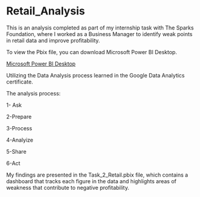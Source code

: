 # Retail_Analysis
This is an analysis completed as part of my internship task with The Sparks Foundation, where I worked as a Business Manager to identify weak points in retail data and improve profitability.

To view the Pbix file, you can download Microsoft Power BI Desktop.

[Microsoft Power BI Desktop](https://aka.ms/pbidesktopstore)

Utilizing the Data Analysis process learned in the Google Data Analytics certificate.

The analysis process:

1- Ask

2-Prepare

3-Process

4-Analyize

5-Share

6-Act

My findings are presented in the Task_2_Retail.pbix file, which contains a dashboard that tracks each figure in the data and highlights areas of weakness that contribute to negative profitability.
